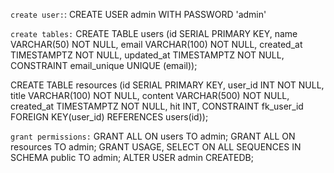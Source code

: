 `create user:`:
CREATE USER admin WITH PASSWORD 'admin'

`create tables:`
CREATE TABLE users (id SERIAL PRIMARY KEY, name VARCHAR(50) NOT NULL, email VARCHAR(100) NOT NULL, created_at TIMESTAMPTZ NOT NULL, updated_at TIMESTAMPTZ NOT NULL, CONSTRAINT email_unique UNIQUE (email));

CREATE TABLE resources (id SERIAL PRIMARY KEY, user_id INT NOT NULL, title VARCHAR(100) NOT NULL, content VARCHAR(500) NOT NULL, created_at TIMESTAMPTZ NOT NULL, hit INT, CONSTRAINT fk_user_id FOREIGN KEY(user_id) REFERENCES users(id));

`grant permissions:`
GRANT ALL ON users TO admin;
GRANT ALL ON resources TO admin;
GRANT USAGE, SELECT ON ALL SEQUENCES IN SCHEMA public TO admin;
ALTER USER admin CREATEDB;
